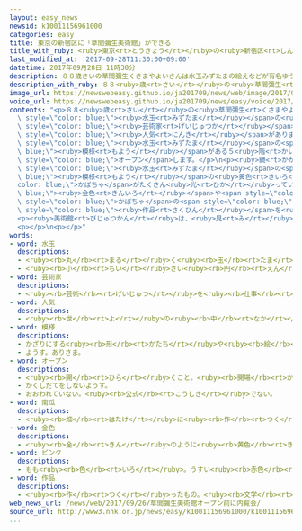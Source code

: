 ```yaml
---
layout: easy_news
newsid: k10011156961000
categories: easy
title: 東京の新宿区に「草間彌生美術館」ができる
title_with_ruby: <ruby>東京<rt>とうきょう</rt></ruby>の<ruby>新宿区<rt>しんじゅくく</rt></ruby>に「<ruby>草間彌生美術館<rt>くさまやよいびじゅつかん</rt></ruby>」ができる
last_modified_at: '2017-09-28T11:30:00+09:00'
datetime: 2017年09月28日 11時30分
description: ８８歳さいの草間彌生くさまやよいさんは水玉みずたまの絵えなどが有名ゆうめいな芸術家げいじゅつかで、世界せかいでも人気にんきがあります。
description_with_ruby: ８８<ruby>歳<rt>さい</rt></ruby>の<ruby>草間彌生<rt>くさまやよい</rt></ruby>さんは<ruby>水玉<rt>みずたま</rt></ruby>の<ruby>絵<rt>え</rt></ruby>などが<ruby>有名<rt>ゆうめい</rt></ruby>な<ruby>芸術家<rt>げいじゅつか</rt></ruby>で、<ruby>世界<rt>せかい</rt></ruby>でも<ruby>人気<rt>にんき</rt></ruby>があります。
image_url: https://newswebeasy.github.io/ja201709/news/web/image/2017/09/28/k10011156961000.jpg
voice_url: https://newswebeasy.github.io/ja201709/news/easy/voice/2017/09/28/k10011156961000.mp3
contents: "<p>８８<ruby>歳<rt>さい</rt></ruby>の<ruby>草間彌生<rt>くさまやよい</rt></ruby>さんは<span\
  \ style=\"color: blue;\"><ruby>水玉<rt>みずたま</rt></ruby></span>の<ruby>絵<rt>え</rt></ruby>などが<ruby>有名<rt>ゆうめい</rt></ruby>な<span\
  \ style=\"color: blue;\"><ruby>芸術家<rt>げいじゅつか</rt></ruby></span>で、<ruby>世界<rt>せかい</rt></ruby>でも<span\
  \ style=\"color: blue;\"><ruby>人気<rt>にんき</rt></ruby></span>があります。<ruby>草間<rt>くさま</rt></ruby>さんの<ruby>絵<rt>え</rt></ruby>などを<ruby>集<rt>あつ</rt></ruby>めた「<ruby>草間彌生美術館<rt>くさまやよいびじゅつかん</rt></ruby>」が<ruby>東京<rt>とうきょう</rt></ruby>の<ruby>新宿区<rt>しんじゅくく</rt></ruby>にできました。<ruby>白<rt>しろ</rt></ruby>い<span\
  \ style=\"color: blue;\"><ruby>水玉<rt>みずたま</rt></ruby></span>の<span style=\"color:\
  \ blue;\"><ruby>模様<rt>もよう</rt></ruby></span>がある５<ruby>階<rt>かい</rt></ruby><ruby>建<rt>だ</rt></ruby>ての<ruby>建物<rt>たてもの</rt></ruby>で、１０<ruby>月<rt>がつ</rt></ruby><ruby>１日<rt>ついたち</rt></ruby>に<span\
  \ style=\"color: blue;\">オープン</span>します。</p>\n<p><ruby>鏡<rt>かがみ</rt></ruby>がある<ruby>暗<rt>くら</rt></ruby>い<ruby>部屋<rt>へや</rt></ruby>では、<span\
  \ style=\"color: blue;\"><ruby>水玉<rt>みずたま</rt></ruby></span>の<span style=\"color:\
  \ blue;\"><ruby>模様<rt>もよう</rt></ruby></span>の<ruby>黄色<rt>きいろ</rt></ruby>い<span style=\"\
  color: blue;\">かぼちゃ</span>がたくさん<ruby>光<rt>ひか</rt></ruby>っています。<span style=\"color:\
  \ blue;\"><ruby>金色<rt>きんいろ</rt></ruby></span>や<span style=\"color: blue;\">ピンク</span>を<ruby>使<rt>つか</rt></ruby>った<ruby>大<rt>おお</rt></ruby>きな<span\
  \ style=\"color: blue;\">かぼちゃ</span>の<span style=\"color: blue;\"><ruby>作品<rt>さくひん</rt></ruby></span>もあります。<ruby>草間<rt>くさま</rt></ruby>さんは「<ruby>前<rt>まえ</rt></ruby>からつくりたいと<ruby>思<rt>おも</rt></ruby>っていた<ruby>美術館<rt>びじゅつかん</rt></ruby>で、みなさんに<span\
  \ style=\"color: blue;\"><ruby>作品<rt>さくひん</rt></ruby></span>を<ruby>見<rt>み</rt></ruby>てもらうことができて、<ruby>本当<rt>ほんとう</rt></ruby>にうれしいです」と<ruby>話<rt>はな</rt></ruby>していました。</p>\n\
  <p><ruby>美術館<rt>びじゅつかん</rt></ruby>は、<ruby>見<rt>み</rt></ruby>ることができる<ruby>時間<rt>じかん</rt></ruby>が１<ruby>日<rt>にち</rt></ruby>４<ruby>回<rt>かい</rt></ruby><ruby>決<rt>き</rt></ruby>まっていて、<ruby>予約<rt>よやく</rt></ruby>が<ruby>必要<rt>ひつよう</rt></ruby>です。</p>\n\
  <p></p>\n<p></p>"
words:
- word: 水玉
  descriptions:
  - <ruby><rb>丸</rb><rt>まる</rt></ruby>く<ruby><rb>玉</rb><rt>たま</rt></ruby>になった<ruby><rb>水</rb><rt>みず</rt></ruby>のしずく。
  - <ruby><rb>小</rb><rt>ちい</rt></ruby>さい<ruby><rb>円</rb><rt>えん</rt></ruby>を<ruby><rb>散</rb><rt>ち</rt></ruby>らしたような<ruby><rb>模様</rb><rt>もよう</rt></ruby>。<ruby><rb>水玉</rb><rt>みずたま</rt></ruby><ruby><rb>模様</rb><rt>もよう</rt></ruby>。
- word: 芸術家
  descriptions:
  - <ruby><rb>芸術</rb><rt>げいじゅつ</rt></ruby>を<ruby><rb>仕事</rb><rt>しごと</rt></ruby>としている<ruby><rb>人</rb><rt>ひと</rt></ruby>。<ruby><rb>音楽家</rb><rt>おんがくか</rt></ruby>や<ruby><rb>画家</rb><rt>がか</rt></ruby>など。
- word: 人気
  descriptions:
  - <ruby><rb>世</rb><rt>よ</rt></ruby>の<ruby><rb>中</rb><rt>なか</rt></ruby>の<ruby><rb>人</rb><rt>ひと</rt></ruby>たちのよい<ruby><rb>評判</rb><rt>ひょうばん</rt></ruby>。
- word: 模様
  descriptions:
  - かざりにする<ruby><rb>形</rb><rt>かたち</rt></ruby>や<ruby><rb>絵</rb><rt>え</rt></ruby>。
  - ようす。ありさま。
- word: オープン
  descriptions:
  - <ruby><rb>開</rb><rt>ひら</rt></ruby>くこと。<ruby><rb>開場</rb><rt>かいじょう</rt></ruby>。
  - かくしだてをしないようす。
  - おおわれていない。<ruby><rb>公式</rb><rt>こうしき</rt></ruby>でない。
- word: 南瓜
  descriptions:
  - <ruby><rb>畑</rb><rt>はたけ</rt></ruby>に<ruby><rb>作</rb><rt>つく</rt></ruby>る<ruby><rb>野菜</rb><rt>やさい</rt></ruby>。<ruby><rb>夏</rb><rt>なつ</rt></ruby>に<ruby><rb>黄色</rb><rt>きいろ</rt></ruby>の<ruby><rb>花</rb><rt>はな</rt></ruby>が<ruby><rb>咲</rb><rt>さ</rt></ruby>き、<ruby><rb>秋</rb><rt>あき</rt></ruby>に<ruby><rb>大</rb><rt>おお</rt></ruby>きな<ruby><rb>実</rb><rt>み</rt></ruby>がなる。とうなす。
- word: 金色
  descriptions:
  - <ruby><rb>金</rb><rt>きん</rt></ruby>のように<ruby><rb>黄色</rb><rt>きいろ</rt></ruby>く<ruby><rb>光</rb><rt>ひか</rt></ruby>っている<ruby><rb>色</rb><rt>いろ</rt></ruby>。
- word: ピンク
  descriptions:
  - もも<ruby><rb>色</rb><rt>いろ</rt></ruby>。うすい<ruby><rb>赤色</rb><rt>あかいろ</rt></ruby>。
- word: 作品
  descriptions:
  - <ruby><rb>作</rb><rt>つく</rt></ruby>ったもの。<ruby><rb>文学</rb><rt>ぶんがく</rt></ruby>・<ruby><rb>音楽</rb><rt>おんがく</rt></ruby>・<ruby><rb>美術</rb><rt>びじゅつ</rt></ruby>などで、<ruby><rb>作者</rb><rt>さくしゃ</rt></ruby>が<ruby><rb>創造</rb><rt>そうぞう</rt></ruby>したもの。
web_news_url: /news/web/2017/09/26/草間彌生美術館オープン前に内覧会/
source_url: http://www3.nhk.or.jp/news/easy/k10011156961000/k10011156961000.html
...
```


